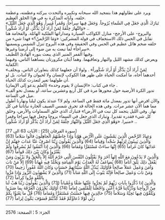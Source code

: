 ------------------------------------------------------------------------

ويرد على تطاولهم هذا بتمجيد الله سبحانه وتكبيره والتحدث ببركته وعظمته،
وعظمة خلقه، وآياته المذكرة به في هذا الخلق العظيم.  
«تَبارَكَ الَّذِي جَعَلَ فِي السَّماءِ بُرُوجاً. وَجَعَلَ فِيها سِراجاً، وَقَمَراً مُنِيراً. وَهُوَ الَّذِي
جَعَلَ اللَّيْلَ وَالنَّهارَ خِلْفَةً لِمَنْ أَرادَ أَنْ يَذَّكَّرَ، أَوْ أَرادَ شُكُوراً» ..  
والبروج- على الأرجح- منازل الكواكب السيارة ومداراتها الفلكية الهائلة.
والفخامة هنا تقابل في الحس ذلك الاستخفاف في قولة المشركين: «وَمَا الرَّحْمنُ؟»
فهذا شيء من خلقه ضخم هائل عظيم في الحس وفي الحقيقة وفي هذه البروج تنزل
الشمس ويسميها «سِراجاً» لما تبعث به من ضوء إلى أرضنا وغيرها.  
وفيها القمر المنير الذي يبعث بنوره الهادئ اللطيف.  
ويعرض كذلك مشهد الليل والنهار وتعاقبهما. وهما آيتان مكرورتان ينساهما
الناس، وفيهما الكفاية:  
«لِمَنْ أَرادَ أَنْ يَذَّكَّرَ أَوْ أَرادَ شُكُوراً» . ولولا أن جعلهما كذلك يتعاوران الناس،
ويخلف أحدهما أخاه، ما أمكنت الحياة على ظهر هذا الكوكب لإنسان ولا لحيوان
ولا لنبات. بل لو أن طولهما تغير لتعذرت كذلك الحياة.  
جاء في كتاب: «الإنسان لا يقوم وحده» (العلم يدعو إلى الإيمان) .  
«تدور الكرة الأرضية حول محورها مرة في كل أربع وعشرين ساعة، أو بمعدل نحو
ألف ميل في الساعة.  
والآن افرض أنها تدور بمعدل مائة فقط في الساعة. ولم لا؟ عندئذ يكون ليلنا
ونهارنا أطول مما هما الآن عشر مرات. وفي هذه الحالة قد تحرق شمس الصيف
الحارة نباتاتنا في كل نهار. وفي الليل يتجمد كل نبت في الأرض!» فتبارك
الذي خلق السماوات والأرض، وخلق كل شيء فقدره تقديرا. وتبارك الذي جعل في
السماء بروجا وجعل فيها سراجا وقمرا منيرا. «وَهُوَ الَّذِي جَعَلَ اللَّيْلَ وَالنَّهارَ
خِلْفَةً لِمَنْ أَرادَ أَنْ يَذَّكَّرَ أَوْ أَرادَ شُكُوراً» ..  
  
\[سورة الفرقان (25) : الآيات 63 الى 77\]  
وَعِبادُ الرَّحْمنِ الَّذِينَ يَمْشُونَ عَلَى الْأَرْضِ هَوْناً وَإِذا خاطَبَهُمُ الْجاهِلُونَ قالُوا سَلاماً
(63) وَالَّذِينَ يَبِيتُونَ لِرَبِّهِمْ سُجَّداً وَقِياماً (64) وَالَّذِينَ يَقُولُونَ رَبَّنَا اصْرِفْ عَنَّا
عَذابَ جَهَنَّمَ إِنَّ عَذابَها كانَ غَراماً (65) إِنَّها ساءَتْ مُسْتَقَرًّا وَمُقاماً (66) وَالَّذِينَ
إِذا أَنْفَقُوا لَمْ يُسْرِفُوا وَلَمْ يَقْتُرُوا وَكانَ بَيْنَ ذلِكَ قَواماً (67)  
وَالَّذِينَ لا يَدْعُونَ مَعَ اللَّهِ إِلهاً آخَرَ وَلا يَقْتُلُونَ النَّفْسَ الَّتِي حَرَّمَ اللَّهُ إِلاَّ
بِالْحَقِّ وَلا يَزْنُونَ وَمَنْ يَفْعَلْ ذلِكَ يَلْقَ أَثاماً (68) يُضاعَفْ لَهُ الْعَذابُ يَوْمَ الْقِيامَةِ
وَيَخْلُدْ فِيهِ مُهاناً (69) إِلاَّ مَنْ تابَ وَآمَنَ وَعَمِلَ عَمَلاً صالِحاً فَأُوْلئِكَ يُبَدِّلُ اللَّهُ
سَيِّئاتِهِمْ حَسَناتٍ وَكانَ اللَّهُ غَفُوراً رَحِيماً (70) وَمَنْ تابَ وَعَمِلَ صالِحاً فَإِنَّهُ يَتُوبُ
إِلَى اللَّهِ مَتاباً (71) وَالَّذِينَ لا يَشْهَدُونَ الزُّورَ وَإِذا مَرُّوا بِاللَّغْوِ مَرُّوا كِراماً
(72)  
وَالَّذِينَ إِذا ذُكِّرُوا بِآياتِ رَبِّهِمْ لَمْ يَخِرُّوا عَلَيْها صُمًّا وَعُمْياناً (73) وَالَّذِينَ
يَقُولُونَ رَبَّنا هَبْ لَنا مِنْ أَزْواجِنا وَذُرِّيَّاتِنا قُرَّةَ أَعْيُنٍ وَاجْعَلْنا لِلْمُتَّقِينَ إِماماً
(74) أُوْلئِكَ يُجْزَوْنَ الْغُرْفَةَ بِما صَبَرُوا وَيُلَقَّوْنَ فِيها تَحِيَّةً وَسَلاماً (75) خالِدِينَ
فِيها حَسُنَتْ مُسْتَقَرًّا وَمُقاماً (76) قُلْ ما يَعْبَؤُا بِكُمْ رَبِّي لَوْلا دُعاؤُكُمْ فَقَدْ كَذَّبْتُمْ
فَسَوْفَ يَكُونُ لِزاماً (77)

------------------------------------------------------------------------

الجزء: 5 ¦ الصفحة: 2576
